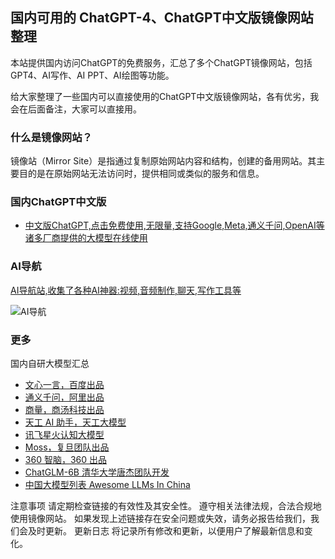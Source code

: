 ## 国内可用的 ChatGPT-4、ChatGPT中文版镜像网站整理

本站提供国内访问ChatGPT的免费服务，汇总了多个ChatGPT镜像网站，包括GPT4、AI写作、AI PPT、AI绘图等功能。

给大家整理了一些国内可以直接使用的ChatGPT中文版镜像网站，各有优劣，我会在后面备注，大家可以直接用。

### 什么是镜像网站？
镜像站（Mirror Site）是指通过复制原始网站内容和结构，创建的备用网站。其主要目的是在原始网站无法访问时，提供相同或类似的服务和信息。

### 国内ChatGPT中文版

- [中文版ChatGPT,点击免费使用,无限量,支持Google,Meta,通义千问,OpenAI等诸多厂商提供的大模型在线使用](https://gpt.programnotes.cn)

### AI导航

[AI导航站,收集了各种AI神器:视频,音频制作,聊天,写作工具等](https://nav.programnotes.cn)

![AI导航](https://nav.programnotes.cn/icon/ai-nav.png)

### 更多

国内自研大模型汇总

- [文心一言，百度出品](https://yiyan.baidu.com/)
- [通义千问，阿里出品](https://tongyi.aliyun.com/)
- [商量，商汤科技出品](https://techday.sensetime.com/)
- [天工 AI 助手，天工大模型](https://tiangong.kunlun.com/)
- [讯飞星火认知大模型](https://xinghuo.xfyun.cn/)
- [Moss，复旦团队出品](https://moss.fastnlp.top/)
- [360 智脑，360 出品](https://www.so.com/zt/invite.html)
- [ChatGLM-6B 清华大学唐杰团队开发](https://github.com/THUDM/ChatGLM-6B)
- [中国大模型列表 Awesome LLMs In China](https://free-gpt.github.io/awesome-LLMs-In-China/)

注意事项
请定期检查链接的有效性及其安全性。
遵守相关法律法规，合法合规地使用镜像网站。
如果发现上述链接存在安全问题或失效，请务必报告给我们，我们会及时更新。
更新日志
将记录所有修改和更新，以便用户了解最新信息和变化。
